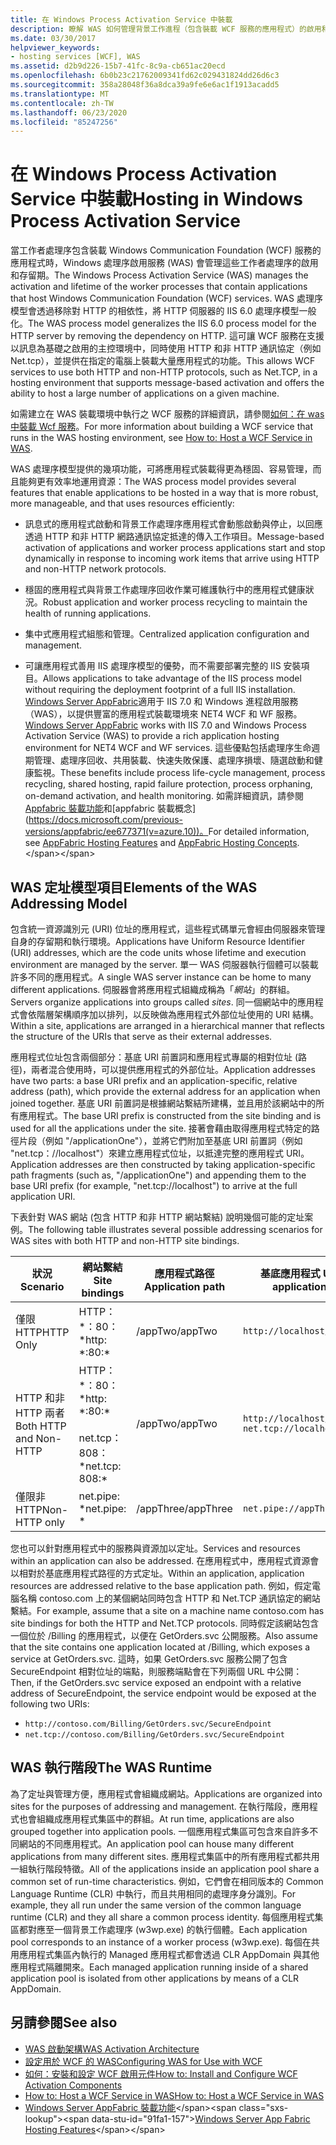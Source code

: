 ```yaml
---
title: 在 Windows Process Activation Service 中裝載
description: 瞭解 WAS 如何管理背景工作進程（包含裝載 WCF 服務的應用程式）的啟用和存留期。
ms.date: 03/30/2017
helpviewer_keywords:
- hosting services [WCF], WAS
ms.assetid: d2b9d226-15b7-41fc-8c9a-cb651ac20ecd
ms.openlocfilehash: 6b0b23c21762009341fd62c029431824dd26d6c3
ms.sourcegitcommit: 358a28048f36a8dca39a9fe6e6ac1f1913acadd5
ms.translationtype: MT
ms.contentlocale: zh-TW
ms.lasthandoff: 06/23/2020
ms.locfileid: "85247256"
---
```

# <a name="hosting-in-windows-process-activation-service"></a><span data-ttu-id="91fa1-103">在 Windows Process Activation Service 中裝載</span><span class="sxs-lookup"><span data-stu-id="91fa1-103">Hosting in Windows Process Activation Service</span></span>
<span data-ttu-id="91fa1-104">當工作者處理序包含裝載 Windows Communication Foundation (WCF) 服務的應用程式時，Windows 處理序啟用服務 (WAS) 會管理這些工作者處理序的啟用和存留期。</span><span class="sxs-lookup"><span data-stu-id="91fa1-104">The Windows Process Activation Service (WAS) manages the activation and lifetime of the worker processes that contain applications that host Windows Communication Foundation (WCF) services.</span></span> <span data-ttu-id="91fa1-105">WAS 處理序模型會透過移除對 HTTP 的相依性，將 HTTP 伺服器的 IIS 6.0 處理序模型一般化。</span><span class="sxs-lookup"><span data-stu-id="91fa1-105">The WAS process model generalizes the IIS 6.0 process model for the HTTP server by removing the dependency on HTTP.</span></span> <span data-ttu-id="91fa1-106">這可讓 WCF 服務在支援以訊息為基礎之啟用的主控環境中，同時使用 HTTP 和非 HTTP 通訊協定（例如 Net.tcp），並提供在指定的電腦上裝載大量應用程式的功能。</span><span class="sxs-lookup"><span data-stu-id="91fa1-106">This allows WCF services to use both HTTP and non-HTTP protocols, such as Net.TCP, in a hosting environment that supports message-based activation and offers the ability to host a large number of applications on a given machine.</span></span>  
  
 <span data-ttu-id="91fa1-107">如需建立在 WAS 裝載環境中執行之 WCF 服務的詳細資訊，請參閱[如何：在 was 中裝載 Wcf 服務](how-to-host-a-wcf-service-in-was.md)。</span><span class="sxs-lookup"><span data-stu-id="91fa1-107">For more information about building a WCF service that runs in the WAS hosting environment, see [How to: Host a WCF Service in WAS](how-to-host-a-wcf-service-in-was.md).</span></span>  
  
 <span data-ttu-id="91fa1-108">WAS 處理序模型提供的幾項功能，可將應用程式裝載得更為穩固、容易管理，而且能夠更有效率地運用資源：</span><span class="sxs-lookup"><span data-stu-id="91fa1-108">The WAS process model provides several features that enable applications to be hosted in a way that is more robust, more manageable, and that uses resources efficiently:</span></span>  
  
- <span data-ttu-id="91fa1-109">訊息式的應用程式啟動和背景工作處理序應用程式會動態啟動與停止，以回應透過 HTTP 和非 HTTP 網路通訊協定抵達的傳入工作項目。</span><span class="sxs-lookup"><span data-stu-id="91fa1-109">Message-based activation of applications and worker process applications start and stop dynamically in response to incoming work items that arrive using HTTP and non-HTTP network protocols.</span></span>  
  
- <span data-ttu-id="91fa1-110">穩固的應用程式與背景工作處理序回收作業可維護執行中的應用程式健康狀況。</span><span class="sxs-lookup"><span data-stu-id="91fa1-110">Robust application and worker process recycling to maintain the health of running applications.</span></span>  
  
- <span data-ttu-id="91fa1-111">集中式應用程式組態和管理。</span><span class="sxs-lookup"><span data-stu-id="91fa1-111">Centralized application configuration and management.</span></span>  
  
- <span data-ttu-id="91fa1-112">可讓應用程式善用 IIS 處理序模型的優勢，而不需要部署完整的 IIS 安裝項目。</span><span class="sxs-lookup"><span data-stu-id="91fa1-112">Allows applications to take advantage of the IIS process model without requiring the deployment footprint of a full IIS installation.</span></span>  
<span data-ttu-id="91fa1-113">[Windows Server AppFabric](https://docs.microsoft.com/previous-versions/appfabric/ff384253(v=azure.10))適用于 IIS 7.0 和 Windows 進程啟用服務（WAS），以提供豐富的應用程式裝載環境來 NET4 WCF 和 WF 服務。</span><span class="sxs-lookup"><span data-stu-id="91fa1-113">[Windows Server AppFabric](https://docs.microsoft.com/previous-versions/appfabric/ff384253(v=azure.10)) works with IIS 7.0 and Windows Process Activation Service (WAS) to provide a rich application hosting environment for NET4 WCF and WF services.</span></span> <span data-ttu-id="91fa1-114">這些優點包括處理序生命週期管理、處理序回收、共用裝載、快速失敗保護、處理序損壞、隨選啟動和健康監視。</span><span class="sxs-lookup"><span data-stu-id="91fa1-114">These benefits include process life-cycle management, process recycling, shared hosting, rapid failure protection, process orphaning, on-demand activation, and health monitoring.</span></span> <span data-ttu-id="91fa1-115">如需詳細資訊，請參閱[Appfabric 裝載功能](https://docs.microsoft.com/previous-versions/appfabric/ee677189(v=azure.10))和[appfabric 裝載概念](https://docs.microsoft.com/previous-versions/appfabric/ee677371(v=azure.10))。</span><span class="sxs-lookup"><span data-stu-id="91fa1-115">For detailed information, see [AppFabric Hosting Features](https://docs.microsoft.com/previous-versions/appfabric/ee677189(v=azure.10)) and [AppFabric Hosting Concepts](https://docs.microsoft.com/previous-versions/appfabric/ee677371(v=azure.10)).</span></span>  
  
## <a name="elements-of-the-was-addressing-model"></a><span data-ttu-id="91fa1-116">WAS 定址模型項目</span><span class="sxs-lookup"><span data-stu-id="91fa1-116">Elements of the WAS Addressing Model</span></span>  
 <span data-ttu-id="91fa1-117">包含統一資源識別元 (URI) 位址的應用程式，這些程式碼單元會經由伺服器來管理自身的存留期和執行環境。</span><span class="sxs-lookup"><span data-stu-id="91fa1-117">Applications have Uniform Resource Identifier (URI) addresses, which are the code units whose lifetime and execution environment are managed by the server.</span></span> <span data-ttu-id="91fa1-118">單一 WAS 伺服器執行個體可以裝載許多不同的應用程式。</span><span class="sxs-lookup"><span data-stu-id="91fa1-118">A single WAS server instance can be home to many different applications.</span></span> <span data-ttu-id="91fa1-119">伺服器會將應用程式組織成稱為「*網站*」的群組。</span><span class="sxs-lookup"><span data-stu-id="91fa1-119">Servers organize applications into groups called *sites*.</span></span> <span data-ttu-id="91fa1-120">同一個網站中的應用程式會依階層架構順序加以排列，以反映做為應用程式外部位址使用的 URI 結構。</span><span class="sxs-lookup"><span data-stu-id="91fa1-120">Within a site, applications are arranged in a hierarchical manner that reflects the structure of the URIs that serve as their external addresses.</span></span>  
  
 <span data-ttu-id="91fa1-121">應用程式位址包含兩個部分：基底 URI 前置詞和應用程式專屬的相對位址 (路徑)，兩者混合使用時，可以提供應用程式的外部位址。</span><span class="sxs-lookup"><span data-stu-id="91fa1-121">Application addresses have two parts: a base URI prefix and an application-specific, relative address (path), which provide the external address for an application when joined together.</span></span> <span data-ttu-id="91fa1-122">基底 URI 前置詞是根據網站繫結所建構，並且用於該網站中的所有應用程式。</span><span class="sxs-lookup"><span data-stu-id="91fa1-122">The base URI prefix is constructed from the site binding and is used for all the applications under the site.</span></span> <span data-ttu-id="91fa1-123">接著會藉由取得應用程式特定的路徑片段（例如 "/applicationOne"），並將它們附加至基底 URI 前置詞（例如 "net.tcp：//localhost"）來建立應用程式位址，以抵達完整的應用程式 URI。</span><span class="sxs-lookup"><span data-stu-id="91fa1-123">Application addresses are then constructed by taking application-specific path fragments (such as, "/applicationOne") and appending them to the base URI prefix (for example, "net.tcp://localhost") to arrive at the full application URI.</span></span>  
  
 <span data-ttu-id="91fa1-124">下表針對 WAS 網站 (包含 HTTP 和非 HTTP 網站繫結) 說明幾個可能的定址案例。</span><span class="sxs-lookup"><span data-stu-id="91fa1-124">The following table illustrates several possible addressing scenarios for WAS sites with both HTTP and non-HTTP site bindings.</span></span>  
  
|<span data-ttu-id="91fa1-125">狀況</span><span class="sxs-lookup"><span data-stu-id="91fa1-125">Scenario</span></span>|<span data-ttu-id="91fa1-126">網站繫結</span><span class="sxs-lookup"><span data-stu-id="91fa1-126">Site bindings</span></span>|<span data-ttu-id="91fa1-127">應用程式路徑</span><span class="sxs-lookup"><span data-stu-id="91fa1-127">Application path</span></span>|<span data-ttu-id="91fa1-128">基底應用程式 URI</span><span class="sxs-lookup"><span data-stu-id="91fa1-128">Base application URIs</span></span>|  
|--------------|-------------------|----------------------|---------------------------|  
|<span data-ttu-id="91fa1-129">僅限 HTTP</span><span class="sxs-lookup"><span data-stu-id="91fa1-129">HTTP Only</span></span>|<span data-ttu-id="91fa1-130">HTTP： \*：80：\*</span><span class="sxs-lookup"><span data-stu-id="91fa1-130">http: \*:80:\*</span></span>|<span data-ttu-id="91fa1-131">/appTwo</span><span class="sxs-lookup"><span data-stu-id="91fa1-131">/appTwo</span></span>|`http://localhost/appTwo/`|  
|<span data-ttu-id="91fa1-132">HTTP 和非 HTTP 兩者</span><span class="sxs-lookup"><span data-stu-id="91fa1-132">Both HTTP and Non-HTTP</span></span>|<span data-ttu-id="91fa1-133">HTTP： \*：80：\*</span><span class="sxs-lookup"><span data-stu-id="91fa1-133">http: \*:80:\*</span></span><br /><br /> <span data-ttu-id="91fa1-134">net.tcp：808：\*</span><span class="sxs-lookup"><span data-stu-id="91fa1-134">net.tcp: 808:\*</span></span>|<span data-ttu-id="91fa1-135">/appTwo</span><span class="sxs-lookup"><span data-stu-id="91fa1-135">/appTwo</span></span>|`http://localhost/appTwo/`<br />`net.tcp://localhost/appTwo/`|  
|<span data-ttu-id="91fa1-136">僅限非 HTTP</span><span class="sxs-lookup"><span data-stu-id="91fa1-136">Non-HTTP only</span></span>|<span data-ttu-id="91fa1-137">net.pipe: \*</span><span class="sxs-lookup"><span data-stu-id="91fa1-137">net.pipe: \*</span></span>|<span data-ttu-id="91fa1-138">/appThree</span><span class="sxs-lookup"><span data-stu-id="91fa1-138">/appThree</span></span>|`net.pipe://appThree/`|  
  
 <span data-ttu-id="91fa1-139">您也可以針對應用程式中的服務與資源加以定址。</span><span class="sxs-lookup"><span data-stu-id="91fa1-139">Services and resources within an application can also be addressed.</span></span> <span data-ttu-id="91fa1-140">在應用程式中，應用程式資源會以相對於基底應用程式路徑的方式定址。</span><span class="sxs-lookup"><span data-stu-id="91fa1-140">Within an application, application resources are addressed relative to the base application path.</span></span> <span data-ttu-id="91fa1-141">例如，假定電腦名稱 contoso.com 上的某個網站同時包含 HTTP 和 Net.TCP 通訊協定的網站繫結。</span><span class="sxs-lookup"><span data-stu-id="91fa1-141">For example, assume that a site on a machine name contoso.com has site bindings for both the HTTP and Net.TCP protocols.</span></span> <span data-ttu-id="91fa1-142">同時假定該網站包含一個位於 /Billing 的應用程式，以便在 GetOrders.svc 公開服務。</span><span class="sxs-lookup"><span data-stu-id="91fa1-142">Also assume that the site contains one application located at /Billing, which exposes a service at GetOrders.svc.</span></span> <span data-ttu-id="91fa1-143">這時，如果 GetOrders.svc 服務公開了包含 SecureEndpoint 相對位址的端點，則服務端點會在下列兩個 URL 中公開：</span><span class="sxs-lookup"><span data-stu-id="91fa1-143">Then, if the GetOrders.svc service exposed an endpoint with a relative address of SecureEndpoint, the service endpoint would be exposed at the following two URIs:</span></span>  
  
- `http://contoso.com/Billing/GetOrders.svc/SecureEndpoint`
- `net.tcp://contoso.com/Billing/GetOrders.svc/SecureEndpoint`
  
## <a name="the-was-runtime"></a><span data-ttu-id="91fa1-144">WAS 執行階段</span><span class="sxs-lookup"><span data-stu-id="91fa1-144">The WAS Runtime</span></span>  
 <span data-ttu-id="91fa1-145">為了定址與管理方便，應用程式會組織成網站。</span><span class="sxs-lookup"><span data-stu-id="91fa1-145">Applications are organized into sites for the purposes of addressing and management.</span></span> <span data-ttu-id="91fa1-146">在執行階段，應用程式也會組織成應用程式集區中的群組。</span><span class="sxs-lookup"><span data-stu-id="91fa1-146">At run time, applications are also grouped together into application pools.</span></span> <span data-ttu-id="91fa1-147">一個應用程式集區可包含來自許多不同網站的不同應用程式。</span><span class="sxs-lookup"><span data-stu-id="91fa1-147">An application pool can house many different applications from many different sites.</span></span> <span data-ttu-id="91fa1-148">應用程式集區中的所有應用程式都共用一組執行階段特徵。</span><span class="sxs-lookup"><span data-stu-id="91fa1-148">All of the applications inside an application pool share a common set of run-time characteristics.</span></span> <span data-ttu-id="91fa1-149">例如，它們會在相同版本的 Common Language Runtime (CLR) 中執行，而且共用相同的處理序身分識別。</span><span class="sxs-lookup"><span data-stu-id="91fa1-149">For example, they all run under the same version of the common language runtime (CLR) and they all share a common process identity.</span></span> <span data-ttu-id="91fa1-150">每個應用程式集區都對應至一個背景工作處理序 (w3wp.exe) 的執行個體。</span><span class="sxs-lookup"><span data-stu-id="91fa1-150">Each application pool corresponds to an instance of a worker process (w3wp.exe).</span></span> <span data-ttu-id="91fa1-151">每個在共用應用程式集區內執行的 Managed 應用程式都會透過 CLR AppDomain 與其他應用程式隔離開來。</span><span class="sxs-lookup"><span data-stu-id="91fa1-151">Each managed application running inside of a shared application pool is isolated from other applications by means of a CLR AppDomain.</span></span>  
  
## <a name="see-also"></a><span data-ttu-id="91fa1-152">另請參閱</span><span class="sxs-lookup"><span data-stu-id="91fa1-152">See also</span></span>

- [<span data-ttu-id="91fa1-153">WAS 啟動架構</span><span class="sxs-lookup"><span data-stu-id="91fa1-153">WAS Activation Architecture</span></span>](was-activation-architecture.md)
- [<span data-ttu-id="91fa1-154">設定用於 WCF 的 WAS</span><span class="sxs-lookup"><span data-stu-id="91fa1-154">Configuring WAS for Use with WCF</span></span>](configuring-the-wpa--service-for-use-with-wcf.md)
- [<span data-ttu-id="91fa1-155">如何：安裝和設定 WCF 啟用元件</span><span class="sxs-lookup"><span data-stu-id="91fa1-155">How to: Install and Configure WCF Activation Components</span></span>](how-to-install-and-configure-wcf-activation-components.md)
- [<span data-ttu-id="91fa1-156">How to: Host a WCF Service in WAS</span><span class="sxs-lookup"><span data-stu-id="91fa1-156">How to: Host a WCF Service in WAS</span></span>](how-to-host-a-wcf-service-in-was.md)
- <span data-ttu-id="91fa1-157">[Windows Server AppFabric 裝載功能](https://docs.microsoft.com/previous-versions/appfabric/ee677189(v=azure.10))</span><span class="sxs-lookup"><span data-stu-id="91fa1-157">[Windows Server App Fabric Hosting Features](https://docs.microsoft.com/previous-versions/appfabric/ee677189(v=azure.10))</span></span>
